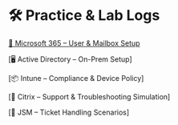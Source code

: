 # 🛠 Practice & Lab Logs

[📧 Microsoft 365 – User & Mailbox Setup](m365-user-and-mailbox/)

[🖥 Active Directory – On-Prem Setup]

[📦 Intune – Compliance & Device Policy]

[📂 Citrix – Support & Troubleshooting Simulation]

[📝 JSM – Ticket Handling Scenarios]
